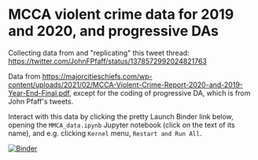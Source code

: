# MCCA violent crime data for 2019 and 2020, and progressive DAs

Collecting data from and "replicating" this tweet thread: https://twitter.com/JohnFPfaff/status/1378572992024821763

Data from https://majorcitieschiefs.com/wp-content/uploads/2021/02/MCCA-Violent-Crime-Report-2020-and-2019-Year-End-Final.pdf,
except for the coding of progressive DA, which is from John Pfaff's tweets.

Interact with this data by clicking the pretty Launch Binder link below, opening the `MMCA_data.ipynb` Jupyter notebook (click on the text of its name), and e.g. clicking `Kernel` menu, `Restart and Run All`.

[![Binder](https://mybinder.org/badge_logo.svg)](https://mybinder.org/v2/gh/ClayCampaigne/MCCA_violent_crime_progressive_DAs/HEAD)


